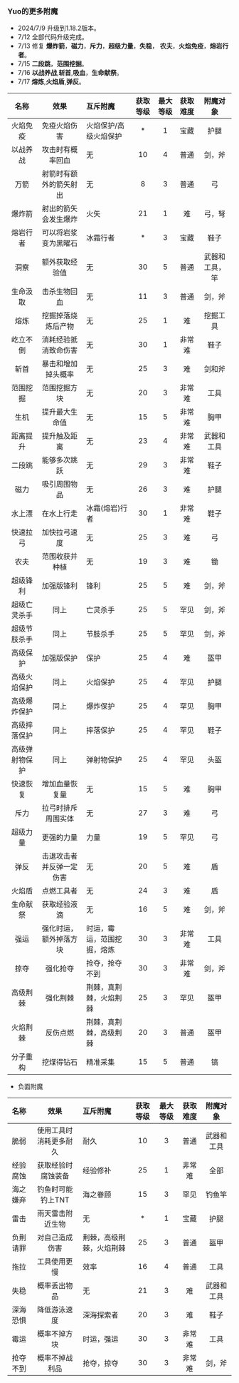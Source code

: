 ### Yuo的更多附魔

* 2024/7/9 升级到1.18.2版本。
* 7/12 全部代码升级完成。
* 7/13 修复 
  **爆炸箭**，**磁力**，**斥力**，**超级力量**，**失稳**，
  **农夫**，**火焰免疫**，**熔岩行者**。
* 7/15 **二段跳**，**范围挖掘**。
* 7/16 **以战养战**,**斩首**,**吸血**，**生命献祭**。
* 7/17 **熔炼**,**火焰盾**,**弹反**。

  


|名称|效果|互斥附魔|获取等级|最大等级|获取难度|附魔对象|
|:---:|:---:|:---|:---:|:---:|:---:|:---:|
|火焰免疫|免疫火焰伤害|火焰保护/高级火焰保护|*|1|宝藏|护腿|
|以战养战|攻击时有概率回血|无|10|4|普通|剑，斧|
|万箭|射箭时有额外的箭矢射出|无|8|3|普通|弓|
|爆炸箭|射出的箭矢会发生爆炸|火矢|21|1|难|弓，弩|
|熔岩行者|可以将岩浆变为黑曜石|冰霜行者|*|3|宝藏|鞋子|
|洞察|额外获取经验值|无|30|5|普通|武器和工具，竿|
|生命汲取|击杀生物回血|无|11|3|普通|剑，斧|
|熔炼|挖掘掉落烧炼后产物|无|25|1|难|挖掘工具|
|屹立不倒|消耗经验抵消致命伤害|无|30|1|非常难|鞋子|
|斩首|暴击和增加掉头概率|无|25|3|难|剑和斧|
|范围挖掘|范围挖掘方块|无|20|3|非常难|工具|
|生机|提升最大生命值|无|15|5|非常难|胸甲|
|距离提升|提升触及距离|无|23|4|非常难|武器和工具|
|二段跳|能够多次跳跃|无|29|3|非常难|鞋子|
|磁力|吸引周围物品|无|26|3|难|护腿|
|水上漂|在水上行走|冰霜(熔岩)行者|30|1|非常难|鞋子|
|快速拉弓|加快拉弓速度|无|25|3|难|弓|
|农夫|范围收获并种植|无|19|3|难|锄|
|超级锋利|加强版锋利|锋利|25|5|难|剑，斧|
|超级亡灵杀手|同上|亡灵杀手|25|5|罕见|剑，斧|
|超级节肢杀手|同上|节肢杀手|25|5|罕见|剑，斧|
|高级保护|加强版保护|保护|25|4|难|盔甲|
|高级火焰保护|同上|火焰保护|25|4|罕见|护腿|
|高级爆炸保护|同上|爆炸保护|25|4|罕见|胸甲|
|高级摔落保护|同上|摔落保护|25|4|罕见|鞋子|
|高级弹射物保护|同上|弹射物保护|25|4|罕见|头盔|
|快速恢复|增加血量恢复量|无|15|5|难|胸甲|
|斥力|拉弓时排斥周围实体|无|27|3|难|弓|
|超级力量|更强的力量|力量|19|5|罕见|弓|
|弹反|击退攻击者并反弹一定伤害|无|20|5|难|盾|
|火焰盾|点燃工具者|无|24|3|难|盾|
|生命献祭|获取经验液滴|无|16|5|难|剑，斧|
|强运|强化时运，额外掉落方块|时运，霉运，范围挖掘，熔炼|30|3|非常难|工具|
|掠夺|强化抢夺|抢夺，抢夺不到|30|3|非常难|剑，斧|
|高级荆棘|强化荆棘|荆棘，真荆棘，火焰荆棘|25|3|罕见|盔甲|
|火焰荆棘|反伤点燃|荆棘，真荆棘，高级荆棘|20|3|普通|盔甲|
|分子重构|挖煤得钻石|精准采集|15|5|普通|镐|

* 负面附魔

|名称|效果|互斥附魔|获取等级|最大等级|获取难度|附魔对象|
|:---:|:---:|:---|:---:|:---:|:---:|:---:|
|脆弱|使用工具时消耗更多耐久|耐久|10|3|普通|武器和工具|
|经验腐蚀|获取经验时腐蚀装备|经验修补|25|1|非常难|全部|
|海之嫌弃|钓鱼时可能钓上TNT|海之眷顾|15|3|罕见|钓鱼竿|
|雷击|雨天雷击附近生物|无|*|1|宝藏|护腿|
|负荆请罪|对自己造成伤害|荆棘，高级荆棘，火焰荆棘|25|3|普通|盔甲|
|拖拉|工具使用更慢|效率|16|4|普通|工具|
|失稳|概率丢出物品|无|21|3|难|武器和工具|
|深海恐惧|降低游泳速度|深海探索者|20|3|难|鞋子|
|霉运|概率不掉方块|时运，强运|30|3|非常难|工具|
|抢夺不到|概率不掉战利品|抢夺，掠夺|30|3|非常难|剑，斧|

